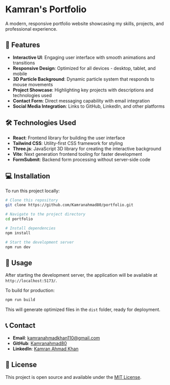 # Kamran's Portfolio

A modern, responsive portfolio website showcasing my skills, projects, and professional experience.

<!-- 
Add a screenshot of your portfolio here:
![Portfolio Preview](public/portfolio-preview.png)
-->

## 🚀 Features

- **Interactive UI**: Engaging user interface with smooth animations and transitions
- **Responsive Design**: Optimized for all devices - desktop, tablet, and mobile
- **3D Particle Background**: Dynamic particle system that responds to mouse movements
- **Project Showcase**: Highlighting key projects with descriptions and technologies used
- **Contact Form**: Direct messaging capability with email integration
- **Social Media Integration**: Links to GitHub, LinkedIn, and other platforms

## 🛠️ Technologies Used

- **React**: Frontend library for building the user interface
- **Tailwind CSS**: Utility-first CSS framework for styling
- **Three.js**: JavaScript 3D library for creating the interactive background
- **Vite**: Next generation frontend tooling for faster development
- **FormSubmit**: Backend form processing without server-side code

## 💻 Installation

To run this project locally:

```bash
# Clone this repository
git clone https://github.com/Kamranahmad80/portfolio.git

# Navigate to the project directory
cd portfolio

# Install dependencies
npm install

# Start the development server
npm run dev
```

## 🔧 Usage

After starting the development server, the application will be available at `http://localhost:5173/`.

To build for production:

```bash
npm run build
```

This will generate optimized files in the `dist` folder, ready for deployment.

## 📞 Contact

- **Email**: kamranahmadkhan110@gmail.com
- **GitHub**: [Kamranahmad80](https://github.com/Kamranahmad80)
- **LinkedIn**: [Kamran Ahmad Khan](https://www.linkedin.com/in/kamranahmad-khan-8a74a8220)

## 📄 License

This project is open source and available under the [MIT License](LICENSE).
